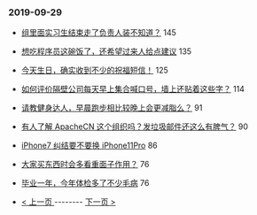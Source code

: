 ### 2019-09-29 
- [组里面实习生结束走了负责人装不知道？](https://www.v2ex.com/t/605201) 145
- [想吃程序员这碗饭了，还希望过来人给点建议](https://www.v2ex.com/t/605181) 135
- [今天生日，确实收到不少的祝福短信！](https://www.v2ex.com/t/605310) 125
- [如何评价隔壁公司每天早上集合喊口号，墙上还贴着这些字？](https://www.v2ex.com/t/605263) 114
- [请教健身达人，早晨跑步相比较晚上会更减脂么？](https://www.v2ex.com/t/605246) 91
- [有人了解 ApacheCN 这个组织吗？发垃圾邮件还这么有脾气？](https://www.v2ex.com/t/605316) 90
- [iPhone7 纠结要不要换 iPhone11Pro](https://www.v2ex.com/t/605205) 86
- [大家买东西时会多看重面子作用？](https://www.v2ex.com/t/605223) 76
- [毕业一年，今年体检多了不少毛病](https://www.v2ex.com/t/605338) 76 

- [ < 上一页 ](https://github.com/able8/v2ex-hot-record/blob/master/2019-09-28.md) -------- [ 下一页 > ](https://github.com/able8/v2ex-hot-record/blob/master/2019-09-30.md)